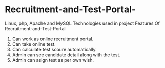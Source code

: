 # Recruitment-and-Test-Portal-
Linux, php, Apache and MySQL Technologies used in project 
Features Of Recruitment-and-Test-Portal
1. Can work as online recruitment portal.
2. Can take online test.
3. Can calculate test scoure automatically.
4. Admin can see candidate detail along with the test.
5. Admin can asign test as per own wish.
